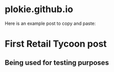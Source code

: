 # plokie.github.io

Here is an example post to copy and paste:

<h1>First Retail Tycoon post</h1>
<h2>Being used for testing purposes</h2>
